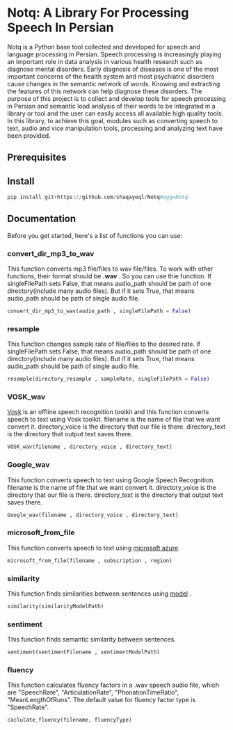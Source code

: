 # Notq: A Library For Processing Speech In Persian
Notq is a Python base tool collected and developed for speech and language processing in Persian. Speech processing is increasingly playing an important role in data analysis in various health research such as diagnose mental disorders. Early diagnosis of diseases is one of the most important concerns of the health system and most psychiatric disorders cause changes in the semantic network of words. Knowing and extracting the features of this network can help diagnose these disorders. The purpose of this project is to collect and develop tools for speech processing in Persian and semantic load analysis of their words to be integrated in a library or tool and the user can easily access all available high quality tools. In this library, to achieve this goal, modules such as converting speech to text, audio and vice manipulation tools, processing and analyzing text have been provided.

## Prerequisites


## Install
```python
pip install git+https://github.com/shaqayeql/Notq#egg=Notq
```

## Documentation
Before you get started, here's a list of functions you can use:
### convert_dir_mp3_to_wav
This function converts mp3 file/files to wav file/files. To work with other functions, their format should be **.wav** . So you can use thie function.
If singleFilePath sets False, that means audio_path should be path of one directory(include many audio files). But if it sets True, that means audio_path should be path of single audio file.
```python
convert_dir_mp3_to_wav(audio_path , singleFilePath = False)
```
### resample
This function changes sample rate of file/files to the desired rate. If singleFilePath sets False, that means audio_path should be path of one directory(include many audio files). But if it sets True, that means audio_path should be path of single audio file.
```python
resample(directory_resample , sampleRate, singleFilePath = False)
```
### VOSK_wav
[Vosk](https://alphacephei.com/vosk/) is an offline speech recognition toolkit and this function converts speech to text using Vosk toolkit. filename is the name of file that we want convert it. directory_voice is the directory that our file is there. directory_text is the directory that output text saves there.
```python
VOSK_wav(filename , directory_voice , directory_text)
```
### Google_wav
This function converts speech to text using Google Speech Recognition. filename is the name of file that we want convert it. directory_voice is the directory that our file is there. directory_text is the directory that output text saves there.
```python
Google_wav(filename , directory_voice , directory_text)
```
### microsoft_from_file
This function converts speech to text using [microsoft azure](https://azure.microsoft.com/en-us/services/cognitive-services/speech-to-text/#overview).
```python
microsoft_from_file(filename , subscription , region)
```
### similarity
This function finds similarities between sentences using [model](https://dl.fbaipublicfiles.com/fasttext/vectors-crawl/cc.fa.300.bin.gz) .
```python
similarity(similarityModelPath)
```
### sentiment
This function finds semantic similarity between sentences.
```python
sentiment(sentimentFilename , sentimentModelPath)
```
### fluency
This function calculates fluency factors in a .wav speech audio file, which are "SpeechRate", "ArticulationRate", "PhonationTimeRatio", "MeanLengthOfRuns".
The default value for fluency factor type is "SpeechRate".
```python
caclulate_fluency(filename, fluencyType)
```
